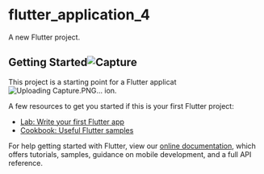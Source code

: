 # flutter_application_4

A new Flutter project.

## Getting Started![Capture](https://user-images.githubusercontent.com/96682844/148037258-df150224-062e-4a7d-9938-d47b4b1a48c7.PNG)


This project is a starting point for a Flutter applicat![Uploading Capture.PNG…]()
ion.

A few resources to get you started if this is your first Flutter project:

- [Lab: Write your first Flutter app](https://flutter.dev/docs/get-started/codelab)
- [Cookbook: Useful Flutter samples](https://flutter.dev/docs/cookbook)

For help getting started with Flutter, view our
[online documentation](https://flutter.dev/docs), which offers tutorials,
samples, guidance on mobile development, and a full API reference.
